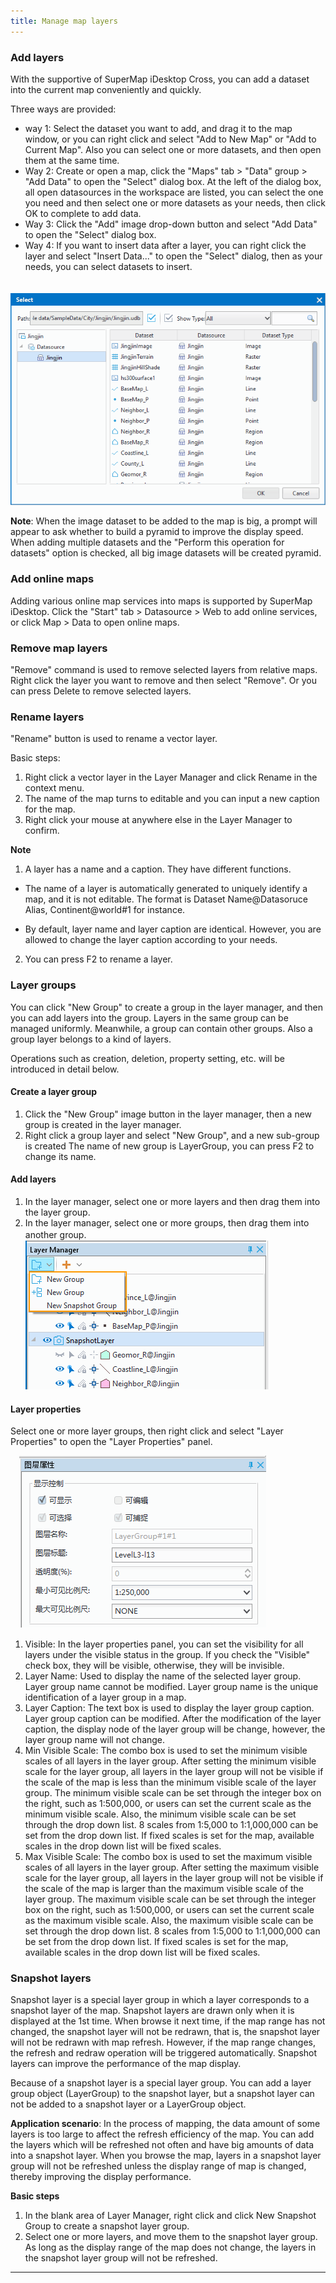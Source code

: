 ```yaml
---
title: Manage map layers
---
```



  
### Add layers  
  
With the supportive of SuperMap iDesktop Cross, you can add a dataset into the current map conveniently and quickly.
  
Three ways are provided:  
  
+ way 1: Select the dataset you want to add, and drag it to the map window, or you can right click and select "Add to New Map" or "Add to Current Map". Also you can select one or more datasets, and then open them at the same time.
+ Way 2: Create or open a map, click the "Maps" tab > "Data" group > "Add Data" to open the "Select" dialog box. At the left of the dialog box, all open datasources in the workspace are listed, you can select the one you need and then select one or more datasets as your needs, then click OK to complete to add data.
+ Way 3: Click the "Add" image drop-down button and select "Add Data" to open the "Select" dialog box.
+ Way 4: If you want to insert data after a layer, you can right click the layer and select "Insert Data..." to open the "Select" dialog, then as your needs, you can select datasets to insert. 
  
  
　　![](img/AddData.png)       
  
**Note**: When the image dataset to be added to the map is big, a prompt will appear to ask whether to build a pyramid to improve the display speed. When adding multiple datasets and the "Perform this operation for datasets" option is checked, all big image datasets will be created pyramid. 
  
### Add online maps  
  
Adding various online map services into maps is supported by SuperMap iDesktop. Click the "Start" tab > Datasource > Web to add online services, or click Map > Data to open online maps.
  
### Remove map layers  
  
"Remove" command is used to remove selected layers from relative maps. Right click the layer you want to remove and then select "Remove".
Or you can press Delete to remove selected layers.

### Rename layers  
  
"Rename" button is used to rename a vector layer.
    
Basic steps:    
1. Right click a vector layer in the Layer Manager and click Rename in the context menu.
2. The name of the map turns to editable and you can input a new caption for the map. 
3. Right click your mouse at anywhere else in the Layer Manager to confirm. 
  
**Note**  
  
1. A layer has a name and a caption. They have different functions.

  + The name of a layer is automatically generated to uniquely identify a map, and it is not editable. The format is Dataset Name@Datasoruce Alias, Continent@world#1 for instance.

  + By default, layer name and layer caption are identical. However, you are allowed to change the layer caption according to your needs.
    
2. You can press F2 to rename a layer.    
  
### Layer groups  
  
You can click "New Group" to create a group in the layer manager, and then you can add layers into the group. Layers in the same group can be managed uniformly. Meanwhile, a group can contain other groups. Also a group layer belongs to a kind of layers.
  
Operations such as creation, deletion, property setting, etc. will be introduced in detail below.

####  Create a layer group

1. Click the "New Group" image button in the layer manager, then a new group is created in the layer manager.
2. Right click a group layer and select "New Group", and a new sub-group is created 
The name of new group is LayerGroup, you can press F2 to change its name.
  
#### Add layers  
  
1. In the layer manager, select one or more layers and then drag them into the layer group.
2. In the layer manager, select one or more groups, then drag them into another group.
　　![](img/NewLayerGrounp.png)         
  
#### Layer properties

Select one or more layer groups, then right click and select "Layer Properties" to open the "Layer Properties" panel.

　![](img/LayerGrounpManager.png)         

1. Visible: In the layer properties panel, you can set the visibility for all layers under the visible status in the group. If you check the "Visible" check box, they will be visible, otherwise, they will be invisible.
2. Layer Name: Used to display the name of the selected layer group. Layer group name cannot be modified. Layer group name is the unique identification of a layer group in a map. 
3. Layer Caption: The text box is used to display the layer group caption. Layer group caption can be modified. After the modification of the layer caption, the display node of the layer group will be change, however, the layer group name will not change. 
4. Min Visible Scale: The combo box is used to set the minimum visible scales of all layers in the layer group. After setting the minimum visible scale for the layer group, all layers in the layer group will not be visible if the scale of the map is less than the minimum visible scale of the layer group. The minimum visible scale can be set through the integer box on the right, such as 1:500,000, or users can set the current scale as the minimum visible scale. Also, the minimum visible scale can be set through the drop down list. 8 scales from 1:5,000 to 1:1,000,000 can be set from the drop down list. If fixed scales is set for the map, available scales in the drop down list will be fixed scales.
5. Max Visible Scale: The combo box is used to set the maximum visible scales of all layers in the layer group. After setting the maximum visible scale for the layer group, all layers in the layer group will not be visible if the scale of the map is larger than the maximum visible scale of the layer group. The maximum visible scale can be set through the integer box on the right, such as 1:500,000, or users can set the current scale as the maximum visible scale. Also, the maximum visible scale can be set through the drop down list. 8 scales from 1:5,000 to 1:1,000,000 can be set from the drop down list. If fixed scales is set for the map, available scales in the drop down list will be fixed scales. 
  
  
### Snapshot layers  

Snapshot layer is a special layer group in which a layer corresponds to a snapshot layer of the map. Snapshot layers are drawn only when it is displayed at the 1st time. When browse it next time, if the map range has not changed, the snapshot layer will not be redrawn, that is, the snapshot layer will not be redrawn with map refresh. However, if the map range changes, the refresh and redraw operation will be triggered automatically. Snapshot layers can improve the performance of the map display.

Because of a snapshot layer is a special layer group. You can add a layer group object (LayerGroup) to the snapshot layer, but a snapshot layer can not be added to a snapshot layer or a LayerGroup object.

**Application scenario**: In the process of mapping, the data amount of some layers is too large to affect the refresh efficiency of the map. You can add the layers which will be refreshed not often and have big amounts of data into a snapshot layer. When you browse the map, layers in a snapshot layer group will not be refreshed unless the display range of map is changed, thereby improving the display performance.

**Basic steps**  

1. In the blank area of Layer Manager, right click and click New Snapshot Group to create a snapshot layer group. 
2. Select one or more layers, and move them to the snapshot layer group. As long as the display range of the map does not change, the layers in the snapshot layer group will not be refreshed.

--------------------------------------------------------------------------------


 






 








